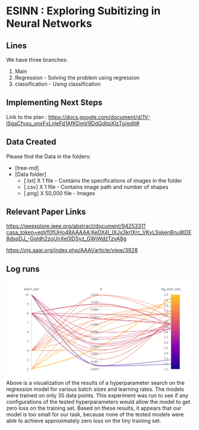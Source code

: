 # ESINN : Exploring Subitizing in Neural Networks

## Lines
We have three branches:
1. Main
2. Regression - Solving the problem using regression
3. classification - Using classification

## Implementing Next Steps

Link to the plan : https://docs.google.com/document/d/1V-lSgaCfvsu_onxFxLnleFd1AfKDmV9DdGdjtpXIzTg/edit#

## Data Created

Please find the Data in the folders:
 * [tree-md]
 * [Data folder]
   * [.txt] X 1 file - Contains the specifications of images in the folder
   * [.csv] X 1 file - Contains image path and number of shapes
   * [.png] X 50,000 file - Images

## Relevant Paper Links

https://ieeexplore.ieee.org/abstract/document/9425331?casa_token=epVf0fUHo48AAAAA:KeDX4l_IXJx3krlXrc_VKvLSskenBnu8tDE8dsqDJ_-Goldh2zoUnXe0IDSyz_GWjWdzTzvA8g

https://ojs.aaai.org/index.php/AAAI/article/view/3928

## Log runs

![Image](https://github.com/varunuppala/ESINN/blob/main/image/W%26B%20Chart%2011_21_2022%2C%205_08_36%20PM.png)
Above is a visualization of the results of a hyperparameter search on the regression model for various batch sizes and learning rates. The models were trained on only 35 data points. This experiment was run to see if any configurations of the tested hyperparameters would allow the model to get zero loss on the training set. Based on these results, it appears that our model is too small for our task, because none of the tested models were able to achieve approximately zero loss on the tiny training set.

